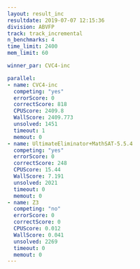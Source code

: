 ```yaml
---
layout: result_inc
resultdate: 2019-07-07 12:15:36
division: ABVFP
track: track_incremental
n_benchmarks: 4
time_limit: 2400
mem_limit: 60

winner_par: CVC4-inc

parallel:
- name: CVC4-inc
  competing: "yes"
  errorScore: 0
  correctScore: 818
  CPUScore: 2409.8
  WallScore: 2409.773
  unsolved: 1451
  timeout: 1
  memout: 0
- name: UltimateEliminator+MathSAT-5.5.4
  competing: "yes"
  errorScore: 0
  correctScore: 248
  CPUScore: 15.44
  WallScore: 7.191
  unsolved: 2021
  timeout: 0
  memout: 0
- name: Z3
  competing: "no"
  errorScore: 0
  correctScore: 0
  CPUScore: 0.012
  WallScore: 0.041
  unsolved: 2269
  timeout: 0
  memout: 0
---
```

